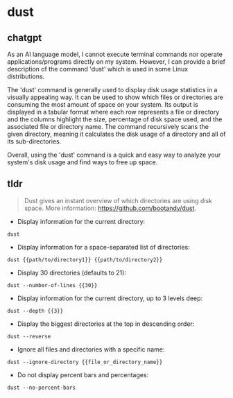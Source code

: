 # dust 
## chatgpt 
As an AI language model, I cannot execute terminal commands nor operate applications/programs directly on my system. 
However, I can provide a brief description of the command 'dust' which is used in some Linux distributions.

The 'dust' command is generally used to display disk usage statistics in a visually appealing way. It can be used to show which files or directories are consuming the most amount of space on your system. Its output is displayed in a tabular format where each row represents a file or directory and the columns highlight the size, percentage of disk space used, and the associated file or directory name. The command recursively scans the given directory, meaning it calculates the disk usage of a directory and all of its sub-directories.

Overall, using the 'dust' command is a quick and easy way to analyze your system's disk usage and find ways to free up space. 

## tldr 
 
> Dust gives an instant overview of which directories are using disk space.
> More information: <https://github.com/bootandy/dust>.

- Display information for the current directory:

`dust`

- Display information for a space-separated list of directories:

`dust {{path/to/directory1}} {{path/to/directory2}}`

- Display 30 directories (defaults to 21):

`dust --number-of-lines {{30}}`

- Display information for the current directory, up to 3 levels deep:

`dust --depth {{3}}`

- Display the biggest directories at the top in descending order:

`dust --reverse`

- Ignore all files and directories with a specific name:

`dust --ignore-directory {{file_or_directory_name}}`

- Do not display percent bars and percentages:

`dust --no-percent-bars`
